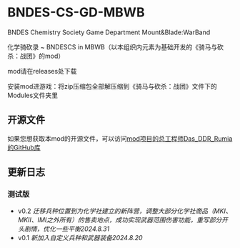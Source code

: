 # BNDES-CS-GD-MBWB
BNDES Chemistry Society Game Department Mount&Blade:WarBand

化学骑砍录 ~ BNDESCS in MBWB（以本组织内元素为基础开发的《骑马与砍杀：战团》的mod）

mod请在releases处下载

安装mod进游戏：将zip压缩包全部解压缩到《骑马与砍杀：战团》文件下的Modules文件夹里

## 开源文件
如果您想获取本mod的开源文件，可以访问[mod项目的总工程师Das_DDR_Rumia的GitHub库](https://github.com/Das-DDR-Rumia/BNDESCS_MBWB)

## 更新日志
### 测试版
* v0.2 *迁移兵种位置到为化学社建立的新阵营，调整大部分化学社商品（MKI、MKII、IMI之外所有）的售卖地点，成功实现武器范围伤害功能，重写部分开头剧情，优化一些平衡2024.8.31*
* v0.1 *新加入自定义兵种和武器装备2024.8.20*
